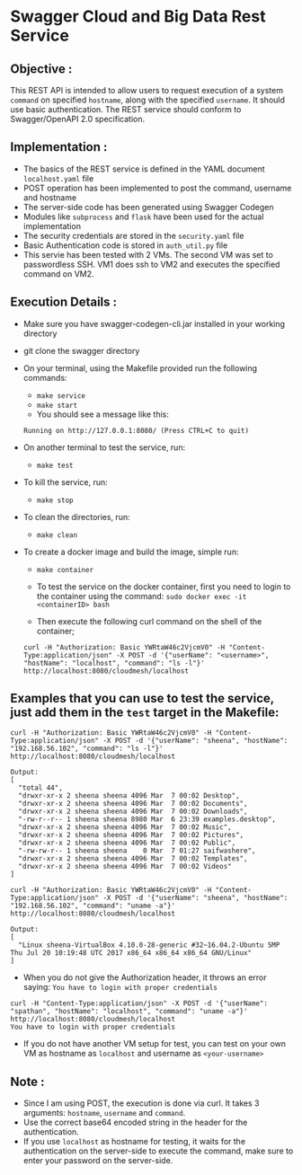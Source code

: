 # Swagger Cloud and Big Data Rest Service

## Objective :

This REST API is intended to allow users to request execution of a system `command` on specified `hostname`, along with the 
specified `username`. 
It should use basic authentication.
The REST service should conform to Swagger/OpenAPI 2.0 specification. 

## Implementation :
* The basics of the REST service is defined in the YAML document `localhost.yaml` file
* POST operation has been implemented to post the command, username and hostname
* The server-side code has been generated using Swagger Codegen
* Modules like `subprocess` and `flask` have been used for the actual implementation
* The security credentials are stored in the `security.yaml` file
* Basic Authentication code is stored in `auth_util.py` file
* This servie has been tested with 2 VMs. The second VM was set to passwordless SSH. VM1 does ssh to VM2 and executes the specified command on VM2.

## Execution Details :
* Make sure you have swagger-codegen-cli.jar installed in your working directory
* git clone the swagger directory
* On your terminal, using the Makefile provided run the following commands:
  * `make service`
  * `make start`
  * You should see a message like this:
  ``` 
  Running on http://127.0.0.1:8080/ (Press CTRL+C to quit)
  ```
* On another terminal to test the service, run:
    * `make test`
    
* To kill the service, run:
  * `make stop`
  
* To clean the directories, run:
  * `make clean`
  
* To create a docker image and build the image, simple run:
  * `make container`
  
  * To test the service on the docker container, first you need to login to the container using the command:
  `sudo docker exec -it <containerID> bash`
  
  * Then execute the following curl command on the shell of the container;
  ```
  curl -H "Authorization: Basic YWRtaW46c2VjcmV0" -H "Content-Type:application/json" -X POST -d '{"userName": "<username>", "hostName": "localhost", "command": "ls -l"}' http://localhost:8080/cloudmesh/localhost
  ```
  
## Examples that you can use to test the service, just add them in the `test` target in the Makefile:
```
curl -H "Authorization: Basic YWRtaW46c2VjcmV0" -H "Content-Type:application/json" -X POST -d '{"userName": "sheena", "hostName": "192.168.56.102", "command": "ls -l"}' http://localhost:8080/cloudmesh/localhost

Output:
[
  "total 44",
  "drwxr-xr-x 2 sheena sheena 4096 Mar  7 00:02 Desktop",
  "drwxr-xr-x 2 sheena sheena 4096 Mar  7 00:02 Documents",
  "drwxr-xr-x 2 sheena sheena 4096 Mar  7 00:02 Downloads",
  "-rw-r--r-- 1 sheena sheena 8980 Mar  6 23:39 examples.desktop",
  "drwxr-xr-x 2 sheena sheena 4096 Mar  7 00:02 Music",
  "drwxr-xr-x 2 sheena sheena 4096 Mar  7 00:02 Pictures",
  "drwxr-xr-x 2 sheena sheena 4096 Mar  7 00:02 Public",
  "-rw-rw-r-- 1 sheena sheena    0 Mar  7 01:27 saifwashere",
  "drwxr-xr-x 2 sheena sheena 4096 Mar  7 00:02 Templates",
  "drwxr-xr-x 2 sheena sheena 4096 Mar  7 00:02 Videos"
]
```

```
curl -H "Authorization: Basic YWRtaW46c2VjcmV0" -H "Content-Type:application/json" -X POST -d '{"userName": "sheena", "hostName": "192.168.56.102", "command": "uname -a"}' http://localhost:8080/cloudmesh/localhost

Output:
[
  "Linux sheena-VirtualBox 4.10.0-28-generic #32~16.04.2-Ubuntu SMP Thu Jul 20 10:19:48 UTC 2017 x86_64 x86_64 x86_64 GNU/Linux"
]
```

* When you do not give the Authorization header, it throws an error saying: `You have to login with proper credentials`
```
curl -H "Content-Type:application/json" -X POST -d '{"userName": "spathan", "hostName": "localhost", "command": "uname -a"}' http://localhost:8080/cloudmesh/localhost
You have to login with proper credentials
```

* If you do not have another VM setup for test, you can test on your own VM as hostname as `localhost` and username as `<your-username>`

## Note :
* Since I am using POST, the execution is done via curl. It takes 3 arguments: `hostname`, `username` and `command`.
* Use the correct base64 encoded string in the header for the authentication.
* If you use `localhost` as hostname for testing, it waits for the authentication on the server-side to execute the command, make sure to enter your password on the server-side.
